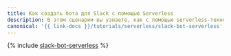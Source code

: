 ```yaml
---
title: Как создать бота для Slack с помощью Serverless
description: В этом сценарии вы узнаете, как с помощью serverless-технологий создать Slack-бота, который будет выполнять команды в чате и отвечать на сообщения пользователей.
canonical: '{{ link-docs }}/tutorials/serverless/slack-bot-serverless'
---
```


{% include [slack-bot-serverless](../../_tutorials/serverless/slack-bot-serverless.md) %}